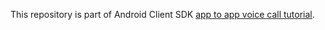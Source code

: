 This repository is part of Android Client SDK [app to app voice call tutorial](https://developer.nexmo.com/client-sdk/tutorials/app-to-app/introduction/kotlin).

